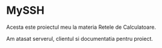 # MySSH

Acesta este proiectul meu la materia Retele de Calculatoare.

Am atasat serverul, clientul si documentatia pentru proiect.
